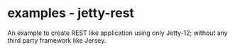 # examples - jetty-rest

An example to create REST like application using only Jetty-12; without any third party framework like Jersey.
